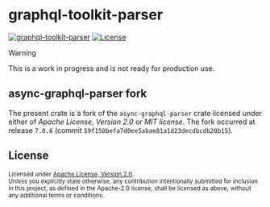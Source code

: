 # graphql-toolkit-parser

[![graphql-toolkit-parser](https://img.shields.io/crates/v/graphql-toolkit-parser)](https://crates.io/crates/graphql-toolkit-parser)
[![License](https://img.shields.io/badge/License-Apache_2.0-blue.svg)](./LICENSE)

> [!Warning]
> This is a work in progress and is not ready for production use.

## async-graphql-parser fork

The present crate is a fork of the `async-graphql-parser` crate licensed under either of _Apache License, Version 2.0_
or _MIT license_. The fork occurred at release `7.0.6` (commit `59f150befa7d0ee5abae81a1d23decdbcdb20b15`).

## License

<sup>
Licensed under <a href="LICENSE">Apache License, Version 2.0</a>.
</sup>

<br>

<sub>
Unless you explicitly state otherwise, any contribution intentionally submitted
for inclusion in this project, as defined in the Apache-2.0 license, shall be 
licensed as above, without any additional terms or conditions.
</sub>
